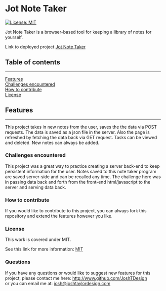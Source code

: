   
# Jot Note Taker
[![License: MIT](https://img.shields.io/badge/License-MIT-yellow.svg)](#licence)

Jot Note Taker is a browser-based tool for keeping a library of notes for yourself.

Link to deployed project
[Jot Note Taker](https://jt-note-taker.herokuapp.com/)

## Table of contents


***

[Features](#features)  
[Challenges encountered](#challenges-encountered)  
[How to contribute](#how-to-contribute)  
[License](#licence)  


## Features  

*** 

This project takes in new notes from the user, saves the the data via POST requests. The data is saved as a json file in the server. Also the page is refreshed by fetching the data back via GET request. Tasks can be viewed and deleted. New notes can always be added.

### Challenges encountered  
This project was a great way to practice creating a server back-end to keep persistent information for the user. Notes saved to this note taker program are saved server-side and can be recalled any time. The challenge here was in passing data back and forth from the front-end html/javascript to the server and serving data back.


### How to contribute  
If you would like to contribute to this project, you can always fork this repository and extend the features however you like.


### License  
This work is covered under MIT.

 See this link for more information:
[MIT](https://opensource.org/licenses/MIT)  


### Questions 
If you have any questions or would like to suggest new features for this project, please contact me here: 
http://www.github.com/JoshTDesign    
or you can email me at: josh@joshtaylordesign.com




